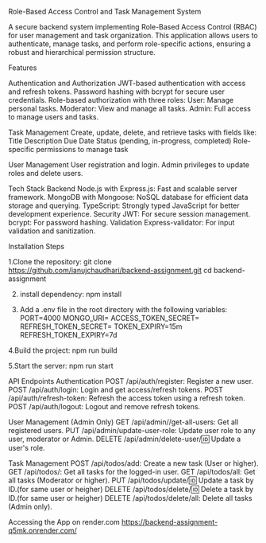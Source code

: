 Role-Based Access Control and Task Management System

A secure backend system implementing Role-Based Access Control (RBAC) for user management and task organization. This application allows users to authenticate, manage tasks, and perform role-specific actions, ensuring a robust and hierarchical permission structure.

Features

Authentication and Authorization
JWT-based authentication with access and refresh tokens.
Password hashing with bcrypt for secure user credentials.
Role-based authorization with three roles:
User: Manage personal tasks.
Moderator: View and manage all tasks.
Admin: Full access to manage users and tasks.

Task Management
Create, update, delete, and retrieve tasks with fields like:
Title
Description
Due Date
Status (pending, in-progress, completed)
Role-specific permissions to manage task

User Management
User registration and login.
Admin privileges to update roles and delete users.


Tech Stack
Backend
Node.js with Express.js: Fast and scalable server framework.
MongoDB with Mongoose: NoSQL database for efficient data storage and querying.
TypeScript: Strongly typed JavaScript for better development experience.
Security
JWT: For secure session management.
bcrypt: For password hashing.
Validation
Express-validator: For input validation and sanitization.

Installation Steps

1.Clone the repository:
git clone https://github.com/ianujchaudhari/backend-assignment.git
cd backend-assignment

2. install dependency:
npm install

3. Add a .env file in the root directory with the following variables:
PORT=4000
MONGO_URI=<your-mongo-uri>
ACCESS_TOKEN_SECRET=<your-access-token-secret>
REFRESH_TOKEN_SECRET=<your-refresh-token-secret>
TOKEN_EXPIRY=15m
REFRESH_TOKEN_EXPIRY=7d

4.Build the project:
npm run build

5.Start the server:
npm run start

API Endpoints
Authentication
POST /api/auth/register: Register a new user.
POST /api/auth/login: Login and get access/refresh tokens.
POST /api/auth/refresh-token: Refresh the access token using a refresh token.
POST /api/auth/logout: Logout and remove refresh tokens.

User Management (Admin Only)
GET /api/admin//get-all-users: Get all registered users.
PUT /api/admin/update-user-role: Update user role to any user, moderator or Admin.
DELETE /api/admin/delete-user/:id: Update a user's role.


Task Management
POST /api/todos/add: Create a new task (User or higher).
GET /api/todos/: Get all tasks for the logged-in user.
GET /api/todos/all: Get all tasks (Moderator or higher).
PUT /api/todos/update/:id: Update a task by ID.(for same user or heigher)
DELETE /api/todos/delete/:id: Delete a task by ID.(for same user or heigher)
DELETE /api/todos/delete/all: Delete all tasks (Admin only).


Accessing the App on render.com
https://backend-assignment-q5mk.onrender.com/


